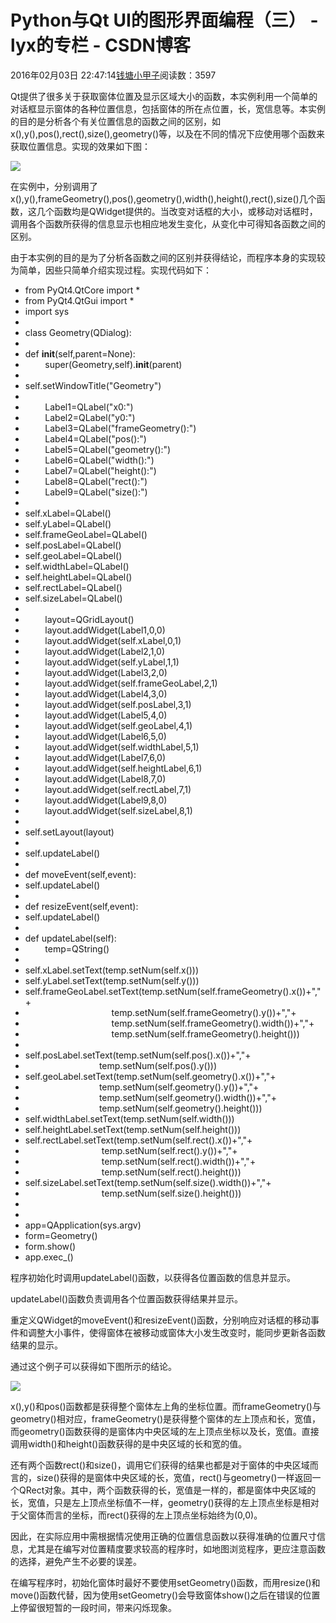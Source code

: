 # Python与Qt UI的图形界面编程（三） - lyx的专栏 - CSDN博客





2016年02月03日 22:47:14[钱塘小甲子](https://me.csdn.net/qtlyx)阅读数：3597









Qt提供了很多关于获取窗体位置及显示区域大小的函数，本实例利用一个简单的对话框显示窗体的各种位置信息，包括窗体的所在点位置，长，宽信息等。本实例的目的是分析各个有关位置信息的函数之间的区别，如x(),y(),pos(),rect(),size(),geometry()等，以及在不同的情况下应使用哪个函数来获取位置信息。实现的效果如下图：

![](http://www.linuxidc.com/upload/2012_06/120624072157791.gif)


在实例中，分别调用了x(),y(),frameGeometry(),pos(),geometry(),width(),height(),rect(),size()几个函数，这几个函数均是QWidget提供的。当改变对话框的大小，或移动对话框时，调用各个函数所获得的信息显示也相应地发生变化，从变化中可得知各函数之间的区别。


由于本实例的目的是为了分析各函数之间的区别并获得结论，而程序本身的实现较为简单，因些只简单介绍实现过程。实现代码如下：

- from PyQt4.QtCore import *  
- from PyQt4.QtGui import *  
- import sys  
- 
- class Geometry(QDialog):  
- 
- def __init__(self,parent=None):  
-         super(Geometry,self).__init__(parent)  
- 
- self.setWindowTitle("Geometry")  
- 
-         Label1=QLabel("x0:")  
-         Label2=QLabel("y0:")  
-         Label3=QLabel("frameGeometry():")  
-         Label4=QLabel("pos():")  
-         Label5=QLabel("geometry():")  
-         Label6=QLabel("width():")  
-         Label7=QLabel("height():")  
-         Label8=QLabel("rect():")  
-         Label9=QLabel("size():")  
- 
- self.xLabel=QLabel()  
- self.yLabel=QLabel()  
- self.frameGeoLabel=QLabel()  
- self.posLabel=QLabel()  
- self.geoLabel=QLabel()  
- self.widthLabel=QLabel()  
- self.heightLabel=QLabel()  
- self.rectLabel=QLabel()  
- self.sizeLabel=QLabel()  
- 
-         layout=QGridLayout()  
-         layout.addWidget(Label1,0,0)  
-         layout.addWidget(self.xLabel,0,1)  
-         layout.addWidget(Label2,1,0)  
-         layout.addWidget(self.yLabel,1,1)  
-         layout.addWidget(Label3,2,0)  
-         layout.addWidget(self.frameGeoLabel,2,1)  
-         layout.addWidget(Label4,3,0)  
-         layout.addWidget(self.posLabel,3,1)  
-         layout.addWidget(Label5,4,0)  
-         layout.addWidget(self.geoLabel,4,1)  
-         layout.addWidget(Label6,5,0)  
-         layout.addWidget(self.widthLabel,5,1)  
-         layout.addWidget(Label7,6,0)  
-         layout.addWidget(self.heightLabel,6,1)  
-         layout.addWidget(Label8,7,0)  
-         layout.addWidget(self.rectLabel,7,1)  
-         layout.addWidget(Label9,8,0)  
-         layout.addWidget(self.sizeLabel,8,1)  
- 
- self.setLayout(layout)  
- 
- self.updateLabel()  
- 
- def moveEvent(self,event):  
- self.updateLabel()  
- 
- def resizeEvent(self,event):  
- self.updateLabel()  
- 
- def updateLabel(self):  
-         temp=QString()  
- 
- self.xLabel.setText(temp.setNum(self.x()))  
- self.yLabel.setText(temp.setNum(self.y()))  
- self.frameGeoLabel.setText(temp.setNum(self.frameGeometry().x())+","+  
-                                    temp.setNum(self.frameGeometry().y())+","+  
-                                    temp.setNum(self.frameGeometry().width())+","+  
-                                    temp.setNum(self.frameGeometry().height()))  
- 
- self.posLabel.setText(temp.setNum(self.pos().x())+","+  
-                               temp.setNum(self.pos().y()))  
- self.geoLabel.setText(temp.setNum(self.geometry().x())+","+  
-                               temp.setNum(self.geometry().y())+","+  
-                               temp.setNum(self.geometry().width())+","+  
-                               temp.setNum(self.geometry().height()))  
- self.widthLabel.setText(temp.setNum(self.width()))  
- self.heightLabel.setText(temp.setNum(self.height()))  
- self.rectLabel.setText(temp.setNum(self.rect().x())+","+  
-                                temp.setNum(self.rect().y())+","+  
-                                temp.setNum(self.rect().width())+","+  
-                                temp.setNum(self.rect().height()))  
- self.sizeLabel.setText(temp.setNum(self.size().width())+","+  
-                                temp.setNum(self.size().height()))  
- 
- 
- app=QApplication(sys.argv)  
- form=Geometry()  
- form.show()  
- app.exec_()  





程序初始化时调用updateLabel()函数，以获得各位置函数的信息并显示。


updateLabel()函数负责调用各个位置函数获得结果并显示。


重定义QWidget的moveEvent()和resizeEvent()函数，分别响应对话框的移动事件和调整大小事件，使得窗体在被移动或窗体大小发生改变时，能同步更新各函数结果的显示。


通过这个例子可以获得如下图所示的结论。

![](http://www.linuxidc.com/upload/2012_06/120624072157792.gif)


x(),y()和pos()函数都是获得整个窗体左上角的坐标位置。而frameGeometry()与geometry()相对应，frameGeometry()是获得整个窗体的左上顶点和长，宽值，而geometry()函数获得的是窗体内中央区域的左上顶点坐标以及长，宽值。直接调用width()和height()函数获得的是中央区域的长和宽的值。


还有两个函数rect()和size()，调用它们获得的结果也都是对于窗体的中央区域而言的，size()获得的是窗体中央区域的长，宽值，rect()与geometry()一样返回一个QRect对象。其中，两个函数获得的长，宽值是一样的，都是窗体中央区域的长，宽值，只是左上顶点坐标值不一样，geometry()获得的左上顶点坐标是相对于父窗体而言的坐标，而rect()获得的左上顶点坐标始终为(0,0)。


因此，在实际应用中需根据情况使用正确的位置信息函数以获得准确的位置尺寸信息，尤其是在编写对位置精度要求较高的程序时，如地图浏览程序，更应注意函数的选择，避免产生不必要的误差。


在编写程序时，初始化窗体时最好不要使用setGeometry()函数，而用resize()和move()函数代替，因为使用setGeometry()会导致窗体show()之后在错误的位置上停留很短暂的一段时间，带来闪烁现象。



